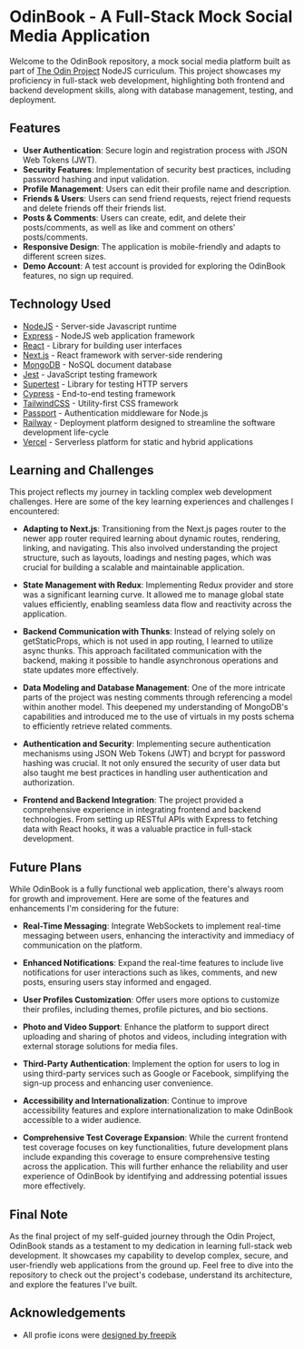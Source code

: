# OdinBook - A Full-Stack Mock Social Media Application

Welcome to the OdinBook repository, a mock social media platform built as part of [The Odin Project](https://www.theodinproject.com/paths) NodeJS curriculum. This project showcases my proficiency in full-stack web development, highlighting both frontend and backend development skills, along with database management, testing, and deployment.

## Features

- **User Authentication**: Secure login and registration process with JSON Web Tokens (JWT).
- **Security Features**: Implementation of security best practices, including password hashing and input validation.
- **Profile Management**: Users can edit their profile name and description.
- **Friends & Users**: Users can send friend requests, reject friend requests and delete friends off their friends list.
- **Posts & Comments**: Users can create, edit, and delete their posts/comments, as well as like and comment on others' posts/comments.
- **Responsive Design**: The application is mobile-friendly and adapts to different screen sizes.
- **Demo Account**: A test account is provided for exploring the OdinBook features, no sign up required.

## Technology Used

- [NodeJS](https://nodejs.org/en) - Server-side Javascript runtime
- [Express](https://expressjs.com/) - NodeJS web application framework
- [React](https://react.dev/) - Library for building user interfaces
- [Next.js](https://nextjs.org/) - React framework with server-side rendering
- [MongoDB](https://www.mongodb.com/) - NoSQL document database
- [Jest](https://jestjs.io/) - JavaScript testing framework
- [Supertest](https://www.npmjs.com/package/supertest) - Library for testing HTTP servers
- [Cypress](https://www.cypress.io/) - End-to-end testing framework
- [TailwindCSS](https://tailwindcss.com/) - Utility-first CSS framework
- [Passport](https://www.passportjs.org/) - Authentication middleware for Node.js
- [Railway](https://railway.app/) - Deployment platform designed to streamline the software development life-cycle
- [Vercel](https://vercel.com/) - Serverless platform for static and hybrid applications

## Learning and Challenges

This project reflects my journey in tackling complex web development challenges. Here are some of the key learning experiences and challenges I encountered:

- **Adapting to Next.js**: Transitioning from the Next.js pages router to the newer app router required learning about dynamic routes, rendering, linking, and navigating. This also involved understanding the project structure, such as layouts, loadings and nesting pages, which was crucial for building a scalable and maintainable application.

- **State Management with Redux**: Implementing Redux provider and store was a significant learning curve. It allowed me to manage global state values efficiently, enabling seamless data flow and reactivity across the application.

- **Backend Communication with Thunks**: Instead of relying solely on getStaticProps, which is not used in app routing, I learned to utilize async thunks. This approach facilitated communication with the backend, making it possible to handle asynchronous operations and state updates more effectively.

- **Data Modeling and Database Management**: One of the more intricate parts of the project was nesting comments through referencing a model within another model. This deepened my understanding of MongoDB's capabilities and introduced me to the use of virtuals in my posts schema to efficiently retrieve related comments.

- **Authentication and Security**: Implementing secure authentication mechanisms using JSON Web Tokens (JWT) and bcrypt for password hashing was crucial. It not only ensured the security of user data but also taught me best practices in handling user authentication and authorization.

- **Frontend and Backend Integration**: The project provided a comprehensive experience in integrating frontend and backend technologies. From setting up RESTful APIs with Express to fetching data with React hooks, it was a valuable practice in full-stack development.

## Future Plans

While OdinBook is a fully functional web application, there's always room for growth and improvement. Here are some of the features and enhancements I'm considering for the future:

- **Real-Time Messaging**: Integrate WebSockets to implement real-time messaging between users, enhancing the interactivity and immediacy of communication on the platform.

- **Enhanced Notifications**: Expand the real-time features to include live notifications for user interactions such as likes, comments, and new posts, ensuring users stay informed and engaged.

- **User Profiles Customization**: Offer users more options to customize their profiles, including themes, profile pictures, and bio sections.

- **Photo and Video Support**: Enhance the platform to support direct uploading and sharing of photos and videos, including integration with external storage solutions for media files.

- **Third-Party Authentication**: Implement the option for users to log in using third-party services such as Google or Facebook, simplifying the sign-up process and enhancing user convenience.

- **Accessibility and Internationalization**: Continue to improve accessibility features and explore internationalization to make OdinBook accessible to a wider audience.

- **Comprehensive Test Coverage Expansion**: While the current frontend test coverage focuses on key functionalities, future development plans include expanding this coverage to ensure comprehensive testing across the application. This will further enhance the reliability and user experience of OdinBook by identifying and addressing potential issues more effectively.

## Final Note

As the final project of my self-guided journey through the Odin Project, OdinBook stands as a testament to my dedication in learning full-stack web development. It showcases my capability to develop complex, secure, and user-friendly web applications from the ground up. Feel free to dive into the repository to check out the project's codebase, understand its architecture, and explore the features I've built.

## Acknowledgements

- All profie icons were [designed by freepik](https://www.freepik.com/free-vector/variety-animal-avatars_766787.htm#fromView=search&page=1&position=3&uuid=e9db732c-2630-43e7-9beb-4a6aed74396f)
